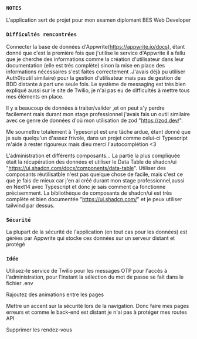 ### `NOTES`

L'application sert de projet pour mon examen diplomant BES Web Developer

### `Difficultés rencontrées`

Connecter la base de données d'Appwrite(https://appwrite.io/docs), étant donné que c'est la première fois que j'utilise le service d'Appwrite il a fallu que je cherche des informations comme la création d'utilisateur dans leur documentation (elle est très complète) sinon la mise en place des informations nécessaires s'est faites correctement .J'avais déjà pu utiliser Auth0(outil similaire) pour la gestion d'utilisateur mais pas de gestion de BDD distante à part une seule fois. Le système de messaging est très bien expliqué aussi sur le site de Twilio, je n'ai pas eu de difficultés à mettre tous mes éléments en place.

Il y a beaucoup de données à traiter/valider ,et on peut s'y perdre facilement mais durant mon stage professionnel j'avais fais un outil similaire avec ce genre de données d'où mon utilisation de zod "https://zod.dev/".

Me soumettre totalement à Typescript est une tâche ardue, étant donné que je suis quelqu'un d'assez frivole, dans un projet comme celui-ci Typescript m'aide à rester rigoureux mais dieu merci l'autocomplétion <3

L'administration et différents composants...
La partie la plus compliquée était la récupération des données et utiliser le Data Table de shadcn/ui "https://ui.shadcn.com/docs/components/data-table". Utiliser des composants réutilisatble n'est pas quelque chose de facile, mais c'est ce que je fais de mieux car j'en ai créé durant mon stage professionnel,aussi en Next14 avec Typescript et donc je sais comment ça fonctionne précisemment. La bibliothèque de composants de shadcn/ui est très complète et bien documentée "https://ui.shadcn.com/" et je peux utiliser tailwind par dessus.

### `Sécurité`

La plupart de la sécurité de l'application (en tout cas pour les données) est gérées par Appwrite qui stocke ces données sur un serveur distant et protégé

### `Idée`

Utilisez-le service de Twilio pour les messages OTP pour l'accès à l'administration, pour l'instant la sélection du mot de passe se fait dans le fichier .env

Rajoutez des animations entre les pages

Mettre un accent sur la sécurité lors de la navigation. Donc faire mes pages erreurs et comme le back-end est distant je n'ai pas à protéger mes routes API

Supprimer les rendez-vous
